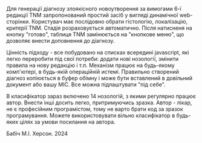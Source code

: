 Для генерації діагнозу злоякісного новоутворення за вимогами 6-ї редакції TNM запропонований простий засіб у вигляді динамічної web-сторінки.
Користувач має послідовно обрати гістологію, локалізацію, критерії TNM. Стадія розраховується автоматично. Після натисненя на кнопку "готово",
таблиця TNM замінюється на "кнопкове меню", що дозволяє внести доповнення до діагнозу.

Цінність підходу - все побудовано на списках всередині javascript, які легко переробити під свої потреби: додати нові нозології, змінити правила
на нову редакцію і т.п. Механізм працює на будь-якому комп'ютері, в будь-якій операційній истемі. Правильно створений діагноз копіюється в буфер
обімну і може бути вставлений в довільний документ або вашу МІС. Все можна підлаштувати "під себе".

В класифікатор зараз включено 14 нозологій, з якими регулярно працює автор. Внести інші досить легко, притримуючись зразка. Автор - лікар, не є
професійним програмістом, тому не варто брати код за зразок програмування. Можете використовувати вільно класифікатор в будь-яких цілях за умови
посилання на автора.

Бабіч М.І. Херсон. 2024
